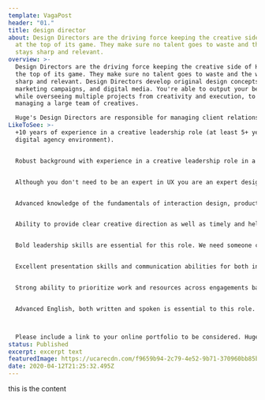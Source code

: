 ```yaml
---
template: VagaPost
header: "01."
title: design director
about: Design Directors are the driving force keeping the creative side of Huge
  at the top of its game. They make sure no talent goes to waste and the work
  stays sharp and relevant.
overview: >-
  Design Directors are the driving force keeping the creative side of Huge at
  the top of its game. They make sure no talent goes to waste and the work stays
  sharp and relevant. Design Directors develop original design concepts, global
  marketing campaigns, and digital media. You're able to output your best work
  while overseeing multiple projects from creativity and execution, to directly
  managing a large team of creatives.

  Huge's Design Directors are responsible for managing client relationships related to all things creative, including pitches, and proposals. We want a Director who's craft is high and likes getting her/his hands dirty when needed: you lead by example and you can show how it's done. You'll lead one of Latin America's best design teams, and you'll be the counterpart for Medellin's Design Director.
LikeToSee: >-
  +10 years of experience in a creative leadership role (at least 5+ years in a
  digital agency environment).


  Robust background with experience in a creative leadership role in a digital agency environment. Recognized expertise in one or more of the following: interactive design, branding, product design, visual design, advertising digital marketing.


  Although you don't need to be an expert in UX you are an expert designing for digital: apps, web apps, sites, e-commerce, and digital ads amongst others.


  Advanced knowledge of the fundamentals of interaction design, product design, user-centered design, brand development, digital marketing, and the creative process, as well as new platforms and technologies.


  Ability to provide clear creative direction as well as timely and helpful feedback to improve creative processes that keep work on budget and schedule.


  Bold leadership skills are essential for this role. We need someone confident in everything from team building and mentoring, to guiding large groups of creative talent.


  Excellent presentation skills and communication abilities for both internal and external clients.


  Strong ability to prioritize work and resources across engagements based on short- and long-term needs. Timelines, budgets, and availabilities change, and we need someone who can roll with it.


  Advanced English, both written and spoken is essential to this role. If you're a native English speaker and you're open to learning Spanish let's talk.



  Please include a link to your online portfolio to be considered. Huge is committed to creating an inclusive employee experience for all Hugers. We firmly believe that our work isn’t at its best unless all of our employees, regardless of race, gender, religion, sexual orientation, age, or disability have equal opportunities to do great work.
status: Published
excerpt: excerpt text
featuredImage: https://ucarecdn.com/f9659b94-2c79-4e52-9b71-370960bb85bd/
date: 2020-04-12T21:25:32.495Z
---
```

this is the content